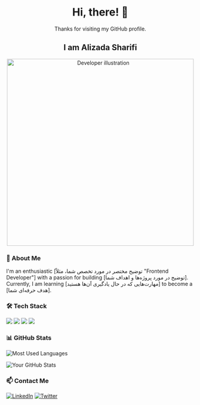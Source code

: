 <h1 align="center">Hi, there! 👋</h1>

<p align="center">
  Thanks for visiting my GitHub profile.
</p>

<h2 align="center">I am Alizada Sharifi </h2>

<p align="center">
  <img src="https://camo.githubusercontent.com/1df7df76bc814d8307bb49b03b5a56094bef8c90e7f888c795a2fec6f2a79908/68747470733a2f2f6173736574732d676c6f62616c2e776562736974652d66696c65732e636f6d2f3565396161363666643338383661613262346563303163612f3632663231333237316361343366623837393837343263315f657a6769662e636f6d2d6769662d6d616b65722532302832292e676966" alt="Developer illustration" width="500"/>
</p>

### 👤 About Me
I'm an enthusiastic [توضیح مختصر در مورد تخصص شما، مثلاً "Frontend Developer"] with a passion for building [توضیح در مورد پروژه‌ها و اهداف شما]. Currently, I am learning [مهارت‌هایی که در حال یادگیری آن‌ها هستید] to become a [هدف حرفه‌ای شما].

### 🛠️ Tech Stack
<p align="left">
  <img src="https://img.shields.io/badge/-JavaScript-F7DF1E?logo=javascript&logoColor=black&style=for-the-badge"/>
  <img src="https://img.shields.io/badge/-HTML5-E34F26?logo=html5&logoColor=white&style=for-the-badge"/>
  <img src="https://img.shields.io/badge/-CSS3-1572B6?logo=css3&logoColor=white&style=for-the-badge"/>
  <img src="https://img.shields.io/badge/-React-61DAFB?logo=react&logoColor=black&style=for-the-badge"/>
  <!-- Add more icons as needed -->
</p>

### 📊 GitHub Stats
![Most Used Languages](https://github-readme-stats.vercel.app/api/top-langs/?username=YourUsername&layout=compact&theme=dark)

![Your GitHub Stats](https://github-readme-stats.vercel.app/api?username=YourUsername&show_icons=true&theme=dark)

### 📫 Contact Me
[![LinkedIn](https://img.shields.io/badge/-LinkedIn-blue?logo=linkedin&logoColor=white&style=for-the-badge)](https://linkedin.com/in/YourUsername)
[![Twitter](https://img.shields.io/badge/-Twitter-1DA1F2?logo=twitter&logoColor=white&style=for-the-badge)](https://twitter.com/YourUsername)

